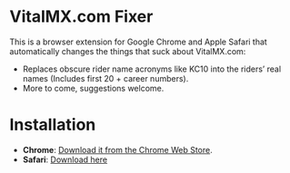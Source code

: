 # VitalMX.com Fixer

This is a browser extension for Google Chrome and Apple Safari that automatically changes the things that suck about VitalMX.com:

- Replaces obscure rider name acronyms like KC10 into the riders’ real names (Includes first 20 + career numbers).
- More to come, suggestions welcome.

# Installation

- **Chrome**: [Download it from the Chrome Web Store](https://chrome.google.com/webstore/detail/vitalmxcom-fixer/naoiijfdpkkjdfhgmmibadpcdehbgkgi).
- **Safari**: [Download here](https://github.com/bryanbuchanan/vitalmx-fixer/blob/master/dist/VitalMX.com%20Fixer.safariextz)